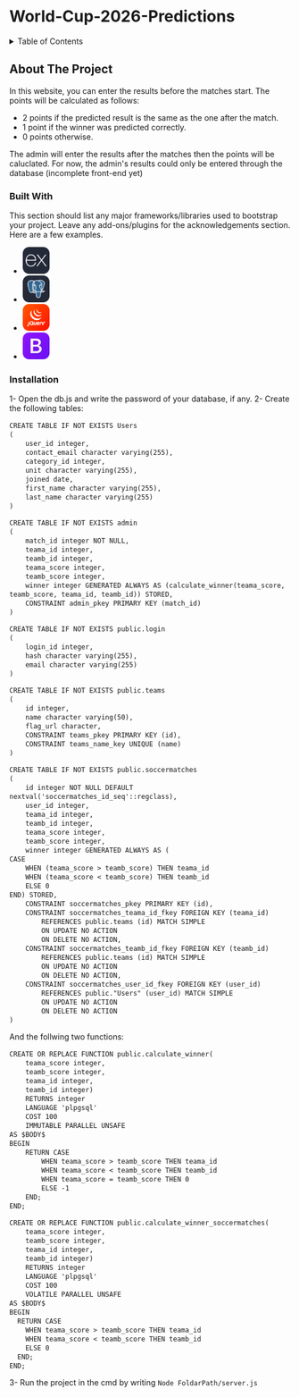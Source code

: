 # World-Cup-2026-Predictions

<!-- TABLE OF CONTENTS -->
<details>
  <summary>Table of Contents</summary>
  <ol>
    <li>
      <a href="#about-the-project">About The Project</a>
      <ul>
        <li><a href="#built-with">Built With</a></li>
      </ul>
    </li>
    <li>
      <a href="#getting-started">Getting Started</a>
      <ul>
        <li><a href="#prerequisites">Prerequisites</a></li>
        <li><a href="#installation">Installation</a></li>
      </ul>
    </li>
  </ol>
</details>



<!-- ABOUT THE PROJECT -->
## About The Project

In this website, you can enter the results before the matches start. The points will be calculated as follows: 
- 2 points if the predicted result is the same as the one after the match.
- 1 point if the winner was predicted correctly.
- 0 points otherwise.

The admin will enter the results after the matches then the points will be caluclated. For now, the admin's results could only be entered through the database (incomplete front-end yet)


### Built With

This section should list any major frameworks/libraries used to bootstrap your project. Leave any add-ons/plugins for the acknowledgements section. Here are a few examples.

* <img src="./icons/ExpressJS-Dark.svg" width="48">
* <img src="./icons/PostgreSQL-Dark.svg" width="48">
* <img src="./icons/JQuery.svg" width="48">
* <img src="./icons/Bootstrap.svg" width="48"> 

<!-- GETTING STARTED -->
### Installation

1- Open the db.js and write the password of your database, if any.
2- Create the following tables:

```
CREATE TABLE IF NOT EXISTS Users
(
    user_id integer,
    contact_email character varying(255),
    category_id integer,
    unit character varying(255),
    joined date,
    first_name character varying(255),
    last_name character varying(255)
)
```

```
CREATE TABLE IF NOT EXISTS admin
(
    match_id integer NOT NULL,
    teama_id integer,
    teamb_id integer,
    teama_score integer,
    teamb_score integer,
    winner integer GENERATED ALWAYS AS (calculate_winner(teama_score, teamb_score, teama_id, teamb_id)) STORED,
    CONSTRAINT admin_pkey PRIMARY KEY (match_id)
)
```

```
CREATE TABLE IF NOT EXISTS public.login
(
    login_id integer,
    hash character varying(255),
    email character varying(255)
)
```

```
CREATE TABLE IF NOT EXISTS public.teams
(
    id integer,
    name character varying(50),
    flag_url character,
    CONSTRAINT teams_pkey PRIMARY KEY (id),
    CONSTRAINT teams_name_key UNIQUE (name)
)
```

```
CREATE TABLE IF NOT EXISTS public.soccermatches
(
    id integer NOT NULL DEFAULT nextval('soccermatches_id_seq'::regclass),
    user_id integer,
    teama_id integer,
    teamb_id integer,
    teama_score integer,
    teamb_score integer,
    winner integer GENERATED ALWAYS AS (
CASE
    WHEN (teama_score > teamb_score) THEN teama_id
    WHEN (teama_score < teamb_score) THEN teamb_id
    ELSE 0
END) STORED,
    CONSTRAINT soccermatches_pkey PRIMARY KEY (id),
    CONSTRAINT soccermatches_teama_id_fkey FOREIGN KEY (teama_id)
        REFERENCES public.teams (id) MATCH SIMPLE
        ON UPDATE NO ACTION
        ON DELETE NO ACTION,
    CONSTRAINT soccermatches_teamb_id_fkey FOREIGN KEY (teamb_id)
        REFERENCES public.teams (id) MATCH SIMPLE
        ON UPDATE NO ACTION
        ON DELETE NO ACTION,
    CONSTRAINT soccermatches_user_id_fkey FOREIGN KEY (user_id)
        REFERENCES public."Users" (user_id) MATCH SIMPLE
        ON UPDATE NO ACTION
        ON DELETE NO ACTION
)
```

And the follwing two functions: 

```
CREATE OR REPLACE FUNCTION public.calculate_winner(
	teama_score integer,
	teamb_score integer,
	teama_id integer,
	teamb_id integer)
    RETURNS integer
    LANGUAGE 'plpgsql'
    COST 100
    IMMUTABLE PARALLEL UNSAFE
AS $BODY$
BEGIN
    RETURN CASE
        WHEN teama_score > teamb_score THEN teama_id
        WHEN teama_score < teamb_score THEN teamb_id
        WHEN teama_score = teamb_score THEN 0
        ELSE -1
    END;
END; 
```

```
CREATE OR REPLACE FUNCTION public.calculate_winner_soccermatches(
	teama_score integer,
	teamb_score integer,
	teama_id integer,
	teamb_id integer)
    RETURNS integer
    LANGUAGE 'plpgsql'
    COST 100
    VOLATILE PARALLEL UNSAFE
AS $BODY$
BEGIN
  RETURN CASE
    WHEN teama_score > teamb_score THEN teama_id
    WHEN teama_score < teamb_score THEN teamb_id
    ELSE 0
  END;
END;
```

3- Run the project in the cmd by writing
  ```Node FoldarPath/server.js``` 


